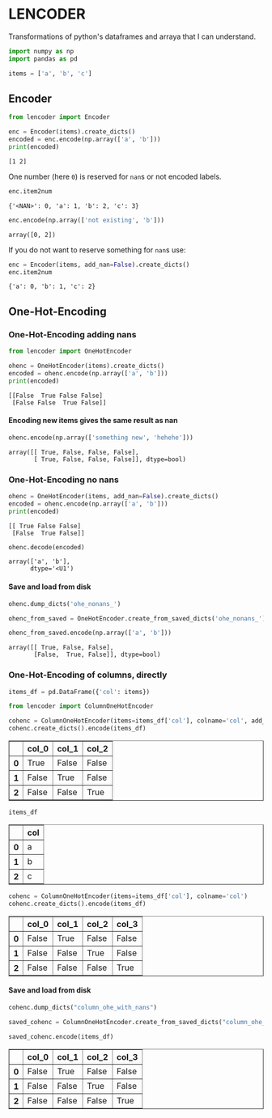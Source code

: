 
# LENCODER

Transformations of python's dataframes and arraya that I can understand.


```python
import numpy as np
import pandas as pd

items = ['a', 'b', 'c']
```

## Encoder


```python
from lencoder import Encoder

enc = Encoder(items).create_dicts()
encoded = enc.encode(np.array(['a', 'b']))
print(encoded)
```

    [1 2]


One number (here `0`) is reserved for `nan`s or not encoded labels.


```python
enc.item2num
```




    {'<NAN>': 0, 'a': 1, 'b': 2, 'c': 3}




```python
enc.encode(np.array(['not existing', 'b']))
```




    array([0, 2])



If you do not want to reserve something for `nan`s use:


```python
enc = Encoder(items, add_nan=False).create_dicts()
enc.item2num
```




    {'a': 0, 'b': 1, 'c': 2}



## One-Hot-Encoding

### One-Hot-Encoding adding nans


```python
from lencoder import OneHotEncoder

ohenc = OneHotEncoder(items).create_dicts()
encoded = ohenc.encode(np.array(['a', 'b']))
print(encoded)
```

    [[False  True False False]
     [False False  True False]]


#### Encoding new items gives the same result as nan


```python
ohenc.encode(np.array(['something new', 'hehehe']))
```




    array([[ True, False, False, False],
           [ True, False, False, False]], dtype=bool)



### One-Hot-Encoding no nans


```python
ohenc = OneHotEncoder(items, add_nan=False).create_dicts()
encoded = ohenc.encode(np.array(['a', 'b']))
print(encoded)
```

    [[ True False False]
     [False  True False]]



```python
ohenc.decode(encoded)
```




    array(['a', 'b'],
          dtype='<U1')



#### Save and load from disk


```python
ohenc.dump_dicts('ohe_nonans_')
```


```python
ohenc_from_saved = OneHotEncoder.create_from_saved_dicts('ohe_nonans_')
```


```python
ohenc_from_saved.encode(np.array(['a', 'b']))
```




    array([[ True, False, False],
           [False,  True, False]], dtype=bool)



### One-Hot-Encoding of columns, directly


```python
items_df = pd.DataFrame({'col': items})
```


```python
from lencoder import ColumnOneHotEncoder
```


```python
cohenc = ColumnOneHotEncoder(items=items_df['col'], colname='col', add_nan=False)
cohenc.create_dicts().encode(items_df)
```




<div>
<style scoped>
    .dataframe tbody tr th:only-of-type {
        vertical-align: middle;
    }

    .dataframe tbody tr th {
        vertical-align: top;
    }

    .dataframe thead th {
        text-align: right;
    }
</style>
<table border="1" class="dataframe">
  <thead>
    <tr style="text-align: right;">
      <th></th>
      <th>col_0</th>
      <th>col_1</th>
      <th>col_2</th>
    </tr>
  </thead>
  <tbody>
    <tr>
      <th>0</th>
      <td>True</td>
      <td>False</td>
      <td>False</td>
    </tr>
    <tr>
      <th>1</th>
      <td>False</td>
      <td>True</td>
      <td>False</td>
    </tr>
    <tr>
      <th>2</th>
      <td>False</td>
      <td>False</td>
      <td>True</td>
    </tr>
  </tbody>
</table>
</div>




```python
items_df
```




<div>
<style scoped>
    .dataframe tbody tr th:only-of-type {
        vertical-align: middle;
    }

    .dataframe tbody tr th {
        vertical-align: top;
    }

    .dataframe thead th {
        text-align: right;
    }
</style>
<table border="1" class="dataframe">
  <thead>
    <tr style="text-align: right;">
      <th></th>
      <th>col</th>
    </tr>
  </thead>
  <tbody>
    <tr>
      <th>0</th>
      <td>a</td>
    </tr>
    <tr>
      <th>1</th>
      <td>b</td>
    </tr>
    <tr>
      <th>2</th>
      <td>c</td>
    </tr>
  </tbody>
</table>
</div>




```python
cohenc = ColumnOneHotEncoder(items=items_df['col'], colname='col')
cohenc.create_dicts().encode(items_df)
```




<div>
<style scoped>
    .dataframe tbody tr th:only-of-type {
        vertical-align: middle;
    }

    .dataframe tbody tr th {
        vertical-align: top;
    }

    .dataframe thead th {
        text-align: right;
    }
</style>
<table border="1" class="dataframe">
  <thead>
    <tr style="text-align: right;">
      <th></th>
      <th>col_0</th>
      <th>col_1</th>
      <th>col_2</th>
      <th>col_3</th>
    </tr>
  </thead>
  <tbody>
    <tr>
      <th>0</th>
      <td>False</td>
      <td>True</td>
      <td>False</td>
      <td>False</td>
    </tr>
    <tr>
      <th>1</th>
      <td>False</td>
      <td>False</td>
      <td>True</td>
      <td>False</td>
    </tr>
    <tr>
      <th>2</th>
      <td>False</td>
      <td>False</td>
      <td>False</td>
      <td>True</td>
    </tr>
  </tbody>
</table>
</div>



#### Save and load from disk


```python
cohenc.dump_dicts("column_ohe_with_nans")
```


```python
saved_cohenc = ColumnOneHotEncoder.create_from_saved_dicts("column_ohe_with_nans")
```


```python
saved_cohenc.encode(items_df)
```




<div>
<style scoped>
    .dataframe tbody tr th:only-of-type {
        vertical-align: middle;
    }

    .dataframe tbody tr th {
        vertical-align: top;
    }

    .dataframe thead th {
        text-align: right;
    }
</style>
<table border="1" class="dataframe">
  <thead>
    <tr style="text-align: right;">
      <th></th>
      <th>col_0</th>
      <th>col_1</th>
      <th>col_2</th>
      <th>col_3</th>
    </tr>
  </thead>
  <tbody>
    <tr>
      <th>0</th>
      <td>False</td>
      <td>True</td>
      <td>False</td>
      <td>False</td>
    </tr>
    <tr>
      <th>1</th>
      <td>False</td>
      <td>False</td>
      <td>True</td>
      <td>False</td>
    </tr>
    <tr>
      <th>2</th>
      <td>False</td>
      <td>False</td>
      <td>False</td>
      <td>True</td>
    </tr>
  </tbody>
</table>
</div>


